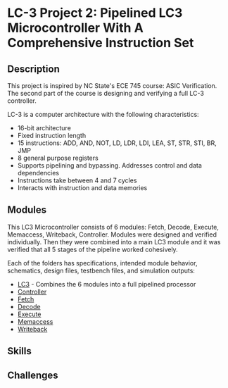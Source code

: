 # LC-3 Project 2: Pipelined LC3 Microcontroller With A Comprehensive Instruction Set

## Description
This project is inspired by NC State's ECE 745 course: ASIC Verification. The second part of the course is designing and verifying a full LC-3 controller.

LC-3 is a computer architecture with the following characteristics:
- 16-bit architecture
- Fixed instruction length
- 15 instructions: ADD, AND, NOT, LD, LDR, LDI, LEA, ST, STR, STI, BR, JMP
- 8 general purpose registers
- Supports pipelining and bypassing. Addresses control and data dependencies
- Instructions take between 4 and 7 cycles
- Interacts with instruction and data memories

## Modules
This LC3 Microcontroller consists of 6 modules: Fetch, Decode, Execute, Memaccess, Writeback, Controller. Modules were designed and verified individually. Then they were combined into a main LC3 module and it was verified that all 5 stages of the pipeline worked cohesively. 

Each of the folders has specifications, intended module behavior, schematics, design files, testbench files, and simulation outputs:
- [LC3](LC3) - Combines the 6 modules into a full pipelined processor
- [Controller](controller)
- [Fetch](fetch)
- [Decode](decode)
- [Execute](execute)
- [Memaccess](memaccess)
- [Writeback](writeback)
  
## Skills

## Challenges
